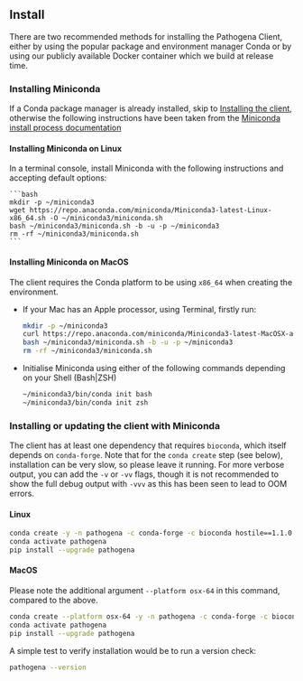 ## Install

There are two recommended methods for installing the Pathogena Client, either by using the popular package and
environment manager Conda or by using our publicly available Docker container which we build at release time.

### Installing Miniconda

If a Conda package manager is already installed, skip to [Installing the client](#installing-or-updating-the-client-with-miniconda),
otherwise the following instructions have been taken from the [Miniconda install process documentation](https://docs.anaconda.com/miniconda/miniconda-install/)

#### Installing Miniconda on Linux

In a terminal console, install Miniconda with the following instructions and accepting default options:

    ```bash
    mkdir -p ~/miniconda3
    wget https://repo.anaconda.com/miniconda/Miniconda3-latest-Linux-x86_64.sh -O ~/miniconda3/miniconda.sh
    bash ~/miniconda3/miniconda.sh -b -u -p ~/miniconda3
    rm -rf ~/miniconda3/miniconda.sh
    ```

#### Installing Miniconda on MacOS

The client requires the Conda platform to be using `x86_64` when creating the environment.

- If your Mac has an Apple processor, using Terminal, firstly run:
    ```bash
    mkdir -p ~/miniconda3
    curl https://repo.anaconda.com/miniconda/Miniconda3-latest-MacOSX-arm64.sh -o ~/miniconda3/miniconda.sh
    bash ~/miniconda3/miniconda.sh -b -u -p ~/miniconda3
    rm -rf ~/miniconda3/miniconda.sh
    ```

- Initialise Miniconda using either of the following commands depending on your Shell (Bash|ZSH)
    ```bash
    ~/miniconda3/bin/conda init bash
    ~/miniconda3/bin/conda init zsh
    ```

### Installing or updating the client with Miniconda
<a id="installing-or-updating-the-client-with-miniconda"></a>

The client has at least one dependency that requires `bioconda`, which itself
depends on `conda-forge`. Note that for the `conda create` step (see below), installation can be very slow,
so please leave it running. For more verbose output, you can add the `-v` or `-vv` flags, though
it is not recommended to show the full debug output with `-vvv` as this has been seen to lead to OOM errors.

#### Linux

```bash
conda create -y -n pathogena -c conda-forge -c bioconda hostile==1.1.0
conda activate pathogena
pip install --upgrade pathogena
```

#### MacOS

Please note the additional argument `--platform osx-64` in this command, compared to the above.

```bash
conda create --platform osx-64 -y -n pathogena -c conda-forge -c bioconda hostile==1.1.0
conda activate pathogena
pip install --upgrade pathogena
```

A simple test to verify installation would be to run a version check:

```bash
pathogena --version
```
